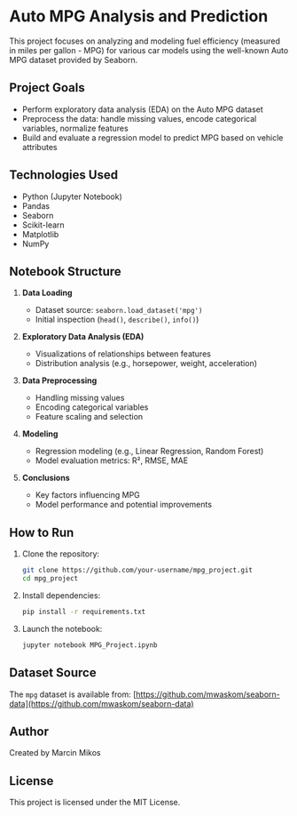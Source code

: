 # Auto MPG Analysis and Prediction

This project focuses on analyzing and modeling fuel efficiency (measured in miles per gallon - MPG) for various car models using the well-known Auto MPG dataset provided by Seaborn.

## Project Goals

- Perform exploratory data analysis (EDA) on the Auto MPG dataset
- Preprocess the data: handle missing values, encode categorical variables, normalize features
- Build and evaluate a regression model to predict MPG based on vehicle attributes

## Technologies Used

- Python (Jupyter Notebook)
- Pandas
- Seaborn
- Scikit-learn
- Matplotlib
- NumPy

## Notebook Structure

1. **Data Loading**
   - Dataset source: `seaborn.load_dataset('mpg')`
   - Initial inspection (`head()`, `describe()`, `info()`)

2. **Exploratory Data Analysis (EDA)**
   - Visualizations of relationships between features
   - Distribution analysis (e.g., horsepower, weight, acceleration)

3. **Data Preprocessing**
   - Handling missing values
   - Encoding categorical variables
   - Feature scaling and selection

4. **Modeling**
   - Regression modeling (e.g., Linear Regression, Random Forest)
   - Model evaluation metrics: R², RMSE, MAE

5. **Conclusions**
   - Key factors influencing MPG
   - Model performance and potential improvements

## How to Run

1. Clone the repository:
   ```bash
   git clone https://github.com/your-username/mpg_project.git
   cd mpg_project
   ```

2. Install dependencies:
   ```bash
   pip install -r requirements.txt
   ```

3. Launch the notebook:
   ```bash
   jupyter notebook MPG_Project.ipynb
   ```

## Dataset Source

The `mpg` dataset is available from:
[https://github.com/mwaskom/seaborn-data](https://github.com/mwaskom/seaborn-data)

## Author

Created by Marcin Mikos

## License

This project is licensed under the MIT License.
